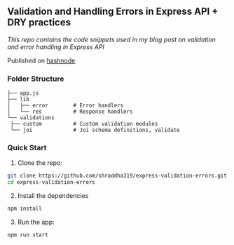 ## Validation and Handling Errors in Express API + DRY practices

_This repo contains the code snippets used in my blog post on validation and error handling in Express API_

Published on [hashnode](https://hashnode.com/draft/613e7ba022b7a41dfe5fee7f)

### Folder Structure

```
├── app.js
├── lib
│   ├── error        # Error handlers
│   └── res          # Response handlers
└── validations
 ├── custom          # Custom validation modules
 └── joi             # Joi schema definitions, validate
```

### Quick Start

1. Clone the repo:

```bash
git clone https://github.com/shraddha319/express-validation-errors.git
cd express-validation-errors
```

2. Install the dependencies

```bash
npm install
```

3. Run the app:

```bash
npm run start
```
